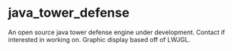 java_tower_defense
==================

An open source java tower defense engine under development. Contact if interested in working on. Graphic display based off of LWJGL.
